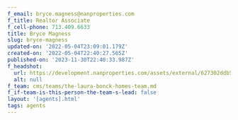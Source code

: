 ```yaml
---
f_email: bryce.magness@nanproperties.com
f_title: Realtor Associate
f_cell-phone: 713.409.6633
title: Bryce Magness
slug: bryce-magness
updated-on: '2022-05-04T23:09:01.179Z'
created-on: '2022-05-04T22:40:27.565Z'
published-on: '2023-11-30T22:40:33.987Z'
f_headshot:
  url: https://development.nanproperties.com/assets/external/627302ddb59e40e0e90795f8_magness2c20bryce.jpg
  alt: null
f_team: cms/teams/the-laura-bonck-homes-team.md
f_if-team-is-this-person-the-team-s-lead: false
layout: '[agents].html'
tags: agents
---
```



